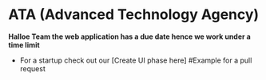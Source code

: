 # ATA (Advanced Technology Agency)
**Halloe Team the web application has a due date hence we work under a time limit**
* For a startup check out our [Create UI phase here] 
#Example for a pull request

